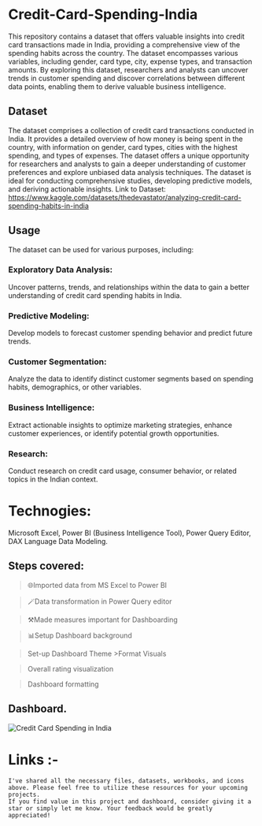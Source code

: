# Credit-Card-Spending-India

This repository contains a dataset that offers valuable insights into credit card transactions made in India, providing a comprehensive view of the spending habits across the country. 
The dataset encompasses various variables, including gender, card type, city, expense types, and transaction amounts. By exploring this dataset, researchers and analysts can uncover trends 
in customer spending and discover correlations between different data points, enabling them to derive valuable business intelligence.

## Dataset
The dataset comprises a collection of credit card transactions conducted in India. It provides a detailed overview of how money is being spent in the country, with information on gender, 
card types, cities with the highest spending, and types of expenses. The dataset offers a unique opportunity for researchers and analysts to gain a deeper understanding of customer preferences 
and explore unbiased data analysis techniques. The dataset is ideal for conducting comprehensive studies, developing predictive models, and deriving actionable insights.
Link to Dataset: https://www.kaggle.com/datasets/thedevastator/analyzing-credit-card-spending-habits-in-india

## Usage
The dataset can be used for various purposes, including:

### Exploratory Data Analysis: 
Uncover patterns, trends, and relationships within the data to gain a better understanding of credit card spending habits in India.
### Predictive Modeling: 
Develop models to forecast customer spending behavior and predict future trends.
### Customer Segmentation: 
Analyze the data to identify distinct customer segments based on spending habits, demographics, or other variables.
### Business Intelligence: 
Extract actionable insights to optimize marketing strategies, enhance customer experiences, or identify potential growth opportunities.
### Research: 
Conduct research on credit card usage, consumer behavior, or related topics in the Indian context.

# Technogies:
Microsoft Excel, Power BI (Business Intelligence Tool), Power Query Editor, DAX Language Data Modeling.

## Steps covered:
 > 🌐Imported data from MS Excel to Power BI
 
 > 🪄Data transformation in Power Query editor
 
 > ⚒️Made measures important for Dashboarding
 
 > 📊Setup Dashboard background
 
 > Set-up Dashboard Theme >Format Visuals
 
 > Overall rating visualization
 
 > Dashboard formatting


## Dashboard.

![Credit Card Spending in India](https://github.com/user-attachments/assets/1d89f70c-77c8-45e1-9933-0e920e517d69)

 # Links :-
    I've shared all the necessary files, datasets, workbooks, and icons above. Please feel free to utilize these resources for your upcoming projects.
    If you find value in this project and dashboard, consider giving it a star or simply let me know. Your feedback would be greatly appreciated! 

